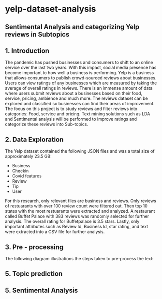 # yelp-dataset-analysis

## Sentimental Analysis and categorizing Yelp reviews in Subtopics 
## 1. Introduction

The pandemic has pushed businesses and consumers to shift to an online service over the last two years. With this impact, social media presence has become important to how well a business is performing. Yelp is a business that allows consumers to publish crowd-sourced reviews about businesses. Users can view ratings of any businesses which are measured by taking the average of overall ratings in reviews. There is an immense amount of data where users submit reviews about a businesses based on their food, service, pricing, ambience and much more. The reviews dataset can be explored and classified so businesses can find their areas of improvement. The focus on this project is to study reviews and filter reviews into categories: Food, service and pricing. Text mining solutions such as LDA and Sentimental analysis will be performed to improve ratings and categorize these reviews into Sub-topics.

## 2. Data Exploration 

The Yelp dataset contained the following JSON files and was a total size of approximately 23.5 GB: 
- Business
- Checkin 
- Covid features
- Review
- Tip
- User

For this research, only relevant files are business and reviews. Only reviews of restuarants with over 100 review count were filtered out. Then top 10 states with the most restuarants were extracted and analyzed. A restaurant called Buffet Palace with 383 reviews was randomly selected for further analysis. The overall rating for Buffetpalace is 3.5 stars. Lastly, only important attributes such as Review Id, Business Id, star rating, and text were extracted into a CSV file for further analysis.

## 3. Pre - processing

The following diagram illustrations the steps taken to pre-process the text:



## 5. Topic prediction

## 5. Sentimental Analysis

